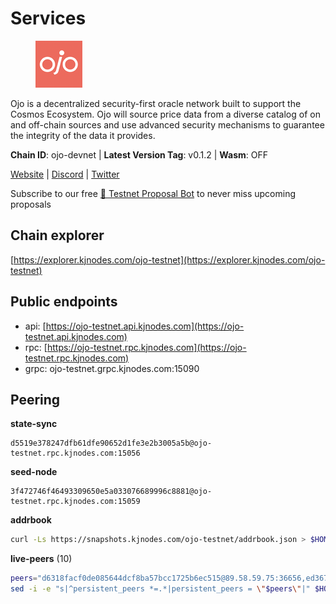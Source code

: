 # Services

<figure><img src="https://raw.githubusercontent.com/kj89/cosmos-images/main/logos/ojo.png" alt=""><figcaption></figcaption></figure>

Ojo is a decentralized security-first oracle network built  to support the Cosmos Ecosystem. Ojo will source price data  from a diverse catalog of on and off-chain sources and use  advanced security mechanisms to guarantee the integrity of the data it provides.

**Chain ID**: ojo-devnet | **Latest Version Tag**: v0.1.2 | **Wasm**: OFF

[Website](https://ojo.network) | [Discord](https://discord.gg/fd8Yrex8nC) | [Twitter](https://twitter.com/ojo_network)



Subscribe to our free [🤖 Testnet Proposal Bot](https://t.me/kjnodes_testnet_proposal_bot) to never miss upcoming proposals


## Chain explorer
[https://explorer.kjnodes.com/ojo-testnet](https://explorer.kjnodes.com/ojo-testnet)

## Public endpoints

* api: [https://ojo-testnet.api.kjnodes.com](https://ojo-testnet.api.kjnodes.com)
* rpc: [https://ojo-testnet.rpc.kjnodes.com](https://ojo-testnet.rpc.kjnodes.com)
* grpc: ojo-testnet.grpc.kjnodes.com:15090

## Peering

**state-sync**

```text
d5519e378247dfb61dfe90652d1fe3e2b3005a5b@ojo-testnet.rpc.kjnodes.com:15056
```

**seed-node**

```text
3f472746f46493309650e5a033076689996c8881@ojo-testnet.rpc.kjnodes.com:15059
```

**addrbook**
```bash
curl -Ls https://snapshots.kjnodes.com/ojo-testnet/addrbook.json > $HOME/.ojo/config/addrbook.json
```

**live-peers** (10)
```bash
peers="d6318facf0de085644dcf8ba57bcc1725b6ec515@89.58.59.75:36656,ed367ee00b2155c743be6f5b635de6e7ea5acc64@149.202.73.104:11356,97a388be825fc69fca40a8a3de75aa5794602abb@95.217.225.212:36656,1786d7d18b39d5824cae23e8085c87883ed661e6@65.109.147.57:36656,69774d64905bb33ea805228ac875835aea09f25a@185.217.198.141:26656,d5519e378247dfb61dfe90652d1fe3e2b3005a5b@65.109.68.190:15056,174e741215a8957222d8be785072dd81b1634ec7@178.159.5.176:51656,dd100ed6f1046f8db6d1d7ad04ed6253f935e9b2@176.118.198.128:26656,8f414276a2cb7a97d37a3e126c186972e1968039@65.108.4.233:56656,b133dde2713a216a017399920419fcb1e084cdb2@136.243.88.91:7330"
sed -i -e "s|^persistent_peers *=.*|persistent_peers = \"$peers\"|" $HOME/.ojo/config/config.toml
```
